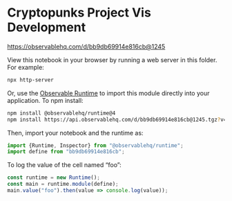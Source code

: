# Cryptopunks Project Vis Development

https://observablehq.com/d/bb9db69914e816cb@1245

View this notebook in your browser by running a web server in this folder. For
example:

~~~sh
npx http-server
~~~

Or, use the [Observable Runtime](https://github.com/observablehq/runtime) to
import this module directly into your application. To npm install:

~~~sh
npm install @observablehq/runtime@4
npm install https://api.observablehq.com/d/bb9db69914e816cb@1245.tgz?v=3
~~~

Then, import your notebook and the runtime as:

~~~js
import {Runtime, Inspector} from "@observablehq/runtime";
import define from "bb9db69914e816cb";
~~~

To log the value of the cell named “foo”:

~~~js
const runtime = new Runtime();
const main = runtime.module(define);
main.value("foo").then(value => console.log(value));
~~~
